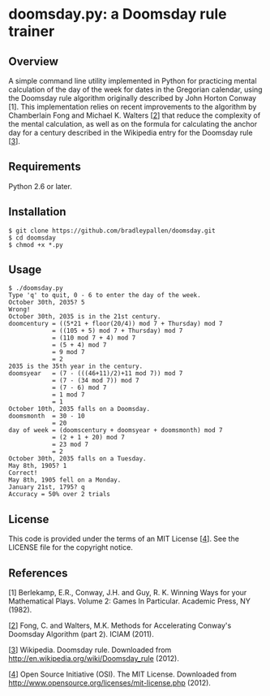 # doomsday.py: a Doomsday rule trainer

## Overview
A simple command line utility implemented in Python for practicing mental calculation of the day of the week for dates in the Gregorian calendar, using the Doomsday rule algorithm originally described by John Horton Conway [1]. This implementation relies on recent improvements to the algorithm by Chamberlain Fong and Michael K. Walters [[2]] that reduce the complexity of the mental calculation, as well as on the formula for calculating the anchor day for a century described in the Wikipedia entry for the Doomsday rule [[3]].

## Requirements

Python 2.6 or later.

## Installation

    $ git clone https://github.com/bradleypallen/doomsday.git
    $ cd doomsday
    $ chmod +x *.py
    
## Usage

    $ ./doomsday.py
	Type 'q' to quit, 0 - 6 to enter the day of the week.
	October 30th, 2035? 5
	Wrong!
	October 30th, 2035 is in the 21st century.
	doomcentury = ((5*21 + floor(20/4)) mod 7 + Thursday) mod 7
	            = ((105 + 5) mod 7 + Thursday) mod 7
	            = (110 mod 7 + 4) mod 7
	            = (5 + 4) mod 7
	            = 9 mod 7
	            = 2
	2035 is the 35th year in the century.
	doomsyear   = (7 - (((46+11)/2)+11 mod 7)) mod 7
	            = (7 - (34 mod 7)) mod 7
	            = (7 - 6) mod 7
	            = 1 mod 7
	            = 1
	October 10th, 2035 falls on a Doomsday.
	doomsmonth  = 30 - 10
	            = 20
	day of week = (doomscentury + doomsyear + doomsmonth) mod 7
	            = (2 + 1 + 20) mod 7
	            = 23 mod 7
	            = 2
	October 30th, 2035 falls on a Tuesday.
	May 8th, 1905? 1
	Correct!
	May 8th, 1905 fell on a Monday.
	January 21st, 1795? q
	Accuracy = 50% over 2 trials


## License

This code is provided under the terms of an MIT License [[4]]. See the LICENSE file for the copyright notice.
    
## References

[1] Berlekamp, E.R., Conway, J.H. and Guy, R. K. Winning Ways for your Mathematical Plays. Volume 2: Games In Particular. Academic Press, NY (1982).

[[2]] Fong, C. and Walters, M.K. Methods for Accelerating Conway's Doomsday Algorithm (part 2). ICIAM (2011).

[[3]] Wikipedia. Doomsday rule. Downloaded from http://en.wikipedia.org/wiki/Doomsday_rule (2012).

[[4]] Open Source Initiative (OSI). The MIT License. Downloaded from http://www.opensource.org/licenses/mit-license.php (2012).

[2]: http://arxiv.org/pdf/1010.0765v4.pdf
[3]: http://en.wikipedia.org/wiki/Doomsday_rule
[4]: http://www.opensource.org/licenses/mit-license.php